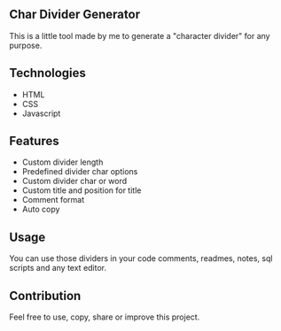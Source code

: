 ## Char Divider Generator
This is a little tool made by me to generate a "character divider" for any purpose.

## Technologies
* HTML
* CSS
* Javascript

## Features
* Custom divider length
* Predefined divider char options
* Custom divider char or word
* Custom title and position for title
* Comment format
* Auto copy

## Usage
You can use those dividers in your code comments, readmes, notes, sql scripts and any text editor. 

## Contribution
Feel free to use, copy, share or improve this project.
